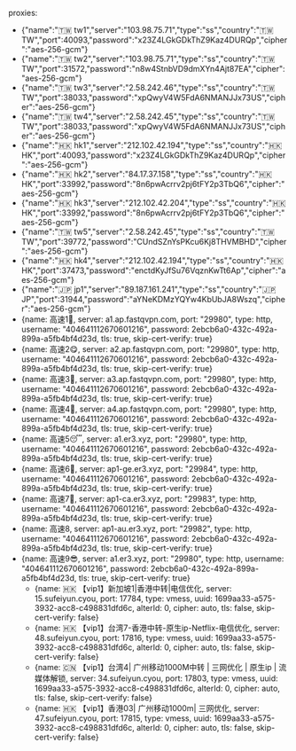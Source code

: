 proxies:
- {"name":"🇹🇼 tw1","server":"103.98.75.71","type":"ss","country":"🇹🇼 TW","port":40093,"password":"x23Z4LGkGDkThZ9Kaz4DURQp","cipher":"aes-256-gcm"}
- {"name":"🇹🇼 tw2","server":"103.98.75.71","type":"ss","country":"🇹🇼 TW","port":31572,"password":"n8w4StnbVD9dmXYn4Ajt87EA","cipher":"aes-256-gcm"}
- {"name":"🇹🇼 tw3","server":"2.58.242.46","type":"ss","country":"🇹🇼 TW","port":38033,"password":"xpQwyV4W5FdA6NMANJJx73US","cipher":"aes-256-gcm"}
- {"name":"🇹🇼 tw4","server":"2.58.242.45","type":"ss","country":"🇹🇼 TW","port":38033,"password":"xpQwyV4W5FdA6NMANJJx73US","cipher":"aes-256-gcm"}
- {"name":"🇭🇰 hk1","server":"212.102.42.194","type":"ss","country":"🇭🇰 HK","port":40093,"password":"x23Z4LGkGDkThZ9Kaz4DURQp","cipher":"aes-256-gcm"}
- {"name":"🇭🇰 hk2","server":"84.17.37.158","type":"ss","country":"🇭🇰 HK","port":33992,"password":"8n6pwAcrrv2pj6tFY2p3TbQ6","cipher":"aes-256-gcm"}
- {"name":"🇭🇰 hk3","server":"212.102.42.204","type":"ss","country":"🇭🇰 HK","port":33992,"password":"8n6pwAcrrv2pj6tFY2p3TbQ6","cipher":"aes-256-gcm"}
- {"name":"🇹🇼 tw5","server":"2.58.242.45","type":"ss","country":"🇹🇼 TW","port":39772,"password":"CUndSZnYsPKcu6Kj8THVMBHD","cipher":"aes-256-gcm"}
- {"name":"🇭🇰 hk4","server":"212.102.42.194","type":"ss","country":"🇭🇰 HK","port":37473,"password":"enctdKyJfSu76VqznKwTt6Ap","cipher":"aes-256-gcm"}
- {"name":"🇯🇵 jp1","server":"89.187.161.241","type":"ss","country":"🇯🇵 JP","port":31944,"password":"aYNeKDMzYQYw4KbUbJA8Wszq","cipher":"aes-256-gcm"}
- {name: 高速1🥰, server: a1.ap.fastqvpn.com, port: "29980", type: http, username: "404641112670601216", password: 2ebcb6a0-432c-492a-899a-a5fb4bf4d23d, tls: true, skip-cert-verify: true}
- {name: 高速2😋, server: a2.ap.fastqvpn.com, port: "29980", type: http, username: "404641112670601216", password: 2ebcb6a0-432c-492a-899a-a5fb4bf4d23d, tls: true, skip-cert-verify: true}
- {name: 高速3🤩, server: a3.ap.fastqvpn.com, port: "29980", type: http, username: "404641112670601216", password: 2ebcb6a0-432c-492a-899a-a5fb4bf4d23d, tls: true, skip-cert-verify: true}
- {name: 高速4🤪, server: a4.ap.fastqvpn.com, port: "29980", type: http, username: "404641112670601216", password: 2ebcb6a0-432c-492a-899a-a5fb4bf4d23d, tls: true, skip-cert-verify: true}
- {name: 高速5😴, server: a1.er3.xyz, port: "29980", type: http, username: "404641112670601216", password: 2ebcb6a0-432c-492a-899a-a5fb4bf4d23d, tls: true, skip-cert-verify: true}
- {name: 高速6🤑, server: ap1-ge.er3.xyz, port: "29984", type: http, username: "404641112670601216", password: 2ebcb6a0-432c-492a-899a-a5fb4bf4d23d, tls: true, skip-cert-verify: true}
- {name: 高速7🤡, server: ap1-ca.er3.xyz, port: "29983", type: http, username: "404641112670601216", password: 2ebcb6a0-432c-492a-899a-a5fb4bf4d23d, tls: true, skip-cert-verify: true}
- {name: 高速8, server: ap1-au.er3.xyz, port: "29982", type: http, username: "404641112670601216", password: 2ebcb6a0-432c-492a-899a-a5fb4bf4d23d, tls: true, skip-cert-verify: true}
- {name: 高速9😎, server: a1.er3.xyz, port: "29980", type: http, username: "404641112670601216", password: 2ebcb6a0-432c-492a-899a-a5fb4bf4d23d, tls: true, skip-cert-verify: true}
  - {name: 🇭🇰 【vip1】新加坡1|香港中转|电信优化, server: 15.sufeiyun.cyou, port: 17784, type: vmess, uuid: 1699aa33-a575-3932-acc8-c498831dfd6c, alterId: 0, cipher: auto, tls: false, skip-cert-verify: false}
  - {name: 🇭🇰 【vip1】台湾7-香港中转-原生ip-Netflix-电信优化, server: 48.sufeiyun.cyou, port: 17816, type: vmess, uuid: 1699aa33-a575-3932-acc8-c498831dfd6c, alterId: 0, cipher: auto, tls: false, skip-cert-verify: false}
  - {name: 🇨🇳 【vip1】台湾4| 广州移动1000M中转 | 三网优化 | 原生ip | 流媒体解锁, server: 34.sufeiyun.cyou, port: 17803, type: vmess, uuid: 1699aa33-a575-3932-acc8-c498831dfd6c, alterId: 0, cipher: auto, tls: false, skip-cert-verify: false}
  - {name: 🇭🇰 【vip1】香港03| 广州移动1000m| 三网优化, server: 47.sufeiyun.cyou, port: 17815, type: vmess, uuid: 1699aa33-a575-3932-acc8-c498831dfd6c, alterId: 0, cipher: auto, tls: false, skip-cert-verify: false}
